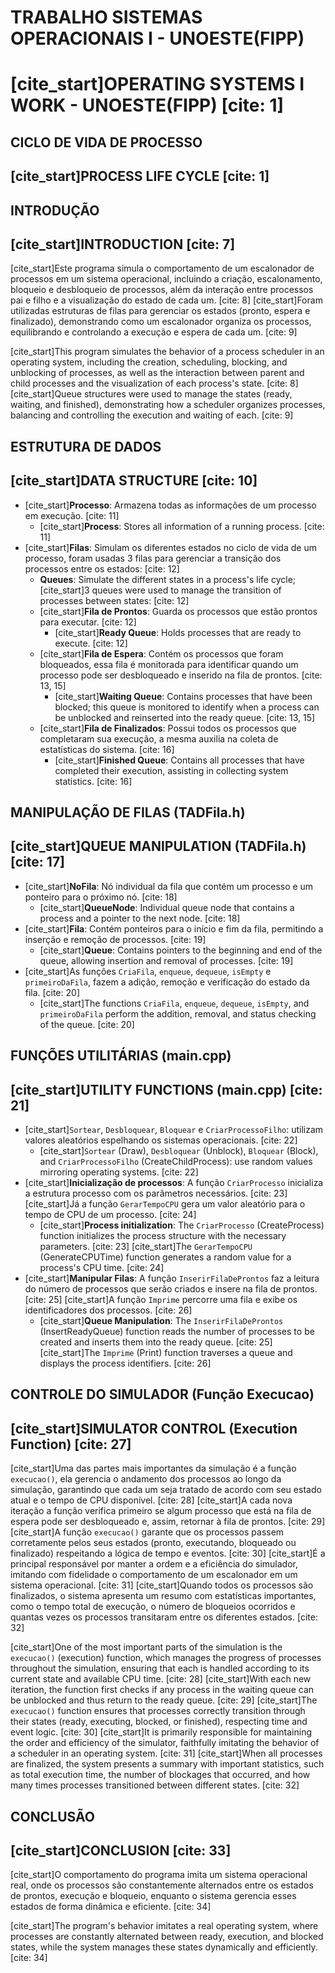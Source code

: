 # TRABALHO SISTEMAS OPERACIONAIS I - UNOESTE(FIPP)
# [cite_start]OPERATING SYSTEMS I WORK - UNOESTE(FIPP) [cite: 1]

## CICLO DE VIDA DE PROCESSO
## [cite_start]PROCESS LIFE CYCLE [cite: 1]

## INTRODUÇÃO
## [cite_start]INTRODUCTION [cite: 7]
[cite_start]Este programa simula o comportamento de um escalonador de processos em um sistema operacional, incluindo a criação, escalonamento, bloqueio e desbloqueio de processos, além da interação entre processos pai e filho e a visualização do estado de cada um. [cite: 8]
[cite_start]Foram utilizadas estruturas de filas para gerenciar os estados (pronto, espera e finalizado), demonstrando como um escalonador organiza os processos, equilibrando e controlando a execução e espera de cada um. [cite: 9]

[cite_start]This program simulates the behavior of a process scheduler in an operating system, including the creation, scheduling, blocking, and unblocking of processes, as well as the interaction between parent and child processes and the visualization of each process's state. [cite: 8]
[cite_start]Queue structures were used to manage the states (ready, waiting, and finished), demonstrating how a scheduler organizes processes, balancing and controlling the execution and waiting of each. [cite: 9]

## ESTRUTURA DE DADOS
## [cite_start]DATA STRUCTURE [cite: 10]

* [cite_start]**Processo**: Armazena todas as informações de um processo em execução. [cite: 11]
    * [cite_start]**Process**: Stores all information of a running process. [cite: 11]
* [cite_start]**Filas**: Simulam os diferentes estados no ciclo de vida de um processo, foram usadas 3 filas para gerenciar a transição dos processos entre os estados: [cite: 12]
    * **Queues**: Simulate the different states in a process's life cycle; [cite_start]3 queues were used to manage the transition of processes between states: [cite: 12]
    * [cite_start]**Fila de Prontos**: Guarda os processos que estão prontos para executar. [cite: 12]
        * [cite_start]**Ready Queue**: Holds processes that are ready to execute. [cite: 12]
    * [cite_start]**Fila de Espera**: Contém os processos que foram bloqueados, essa fila é monitorada para identificar quando um processo pode ser desbloqueado e inserido na fila de prontos. [cite: 13, 15]
        * [cite_start]**Waiting Queue**: Contains processes that have been blocked; this queue is monitored to identify when a process can be unblocked and reinserted into the ready queue. [cite: 13, 15]
    * [cite_start]**Fila de Finalizados**: Possui todos os processos que completaram sua execução, a mesma auxilia na coleta de estatísticas do sistema. [cite: 16]
        * [cite_start]**Finished Queue**: Contains all processes that have completed their execution, assisting in collecting system statistics. [cite: 16]

## MANIPULAÇÃO DE FILAS (TADFila.h)
## [cite_start]QUEUE MANIPULATION (TADFila.h) [cite: 17]

* [cite_start]**NoFila**: Nó individual da fila que contém um processo e um ponteiro para o próximo nó. [cite: 18]
    * [cite_start]**QueueNode**: Individual queue node that contains a process and a pointer to the next node. [cite: 18]
* [cite_start]**Fila**: Contém ponteiros para o início e fim da fila, permitindo a inserção e remoção de processos. [cite: 19]
    * [cite_start]**Queue**: Contains pointers to the beginning and end of the queue, allowing insertion and removal of processes. [cite: 19]
* [cite_start]As funções `CriaFila`, `enqueue`, `dequeue`, `isEmpty` e `primeiroDaFila`, fazem a adição, remoção e verificação do estado da fila. [cite: 20]
    * [cite_start]The functions `CriaFila`, `enqueue`, `dequeue`, `isEmpty`, and `primeiroDaFila` perform the addition, removal, and status checking of the queue. [cite: 20]

## FUNÇÕES UTILITÁRIAS (main.cpp)
## [cite_start]UTILITY FUNCTIONS (main.cpp) [cite: 21]

* [cite_start]`Sortear`, `Desbloquear`, `Bloquear` e `CriarProcessoFilho`: utilizam valores aleatórios espelhando os sistemas operacionais. [cite: 22]
    * [cite_start]`Sortear` (Draw), `Desbloquear` (Unblock), `Bloquear` (Block), and `CriarProcessoFilho` (CreateChildProcess): use random values mirroring operating systems. [cite: 22]
* [cite_start]**Inicialização de processos**: A função `CriarProcesso` inicializa a estrutura processo com os parâmetros necessários. [cite: 23] [cite_start]Já a função `GerarTempoCPU` gera um valor aleatório para o tempo de CPU de um processo. [cite: 24]
    * [cite_start]**Process initialization**: The `CriarProcesso` (CreateProcess) function initializes the process structure with the necessary parameters. [cite: 23] [cite_start]The `GerarTempoCPU` (GenerateCPUTime) function generates a random value for a process's CPU time. [cite: 24]
* [cite_start]**Manipular Filas**: A função `InserirFilaDeProntos` faz a leitura do número de processos que serão criados e insere na fila de prontos. [cite: 25] [cite_start]A função `Imprime` percorre uma fila e exibe os identificadores dos processos. [cite: 26]
    * [cite_start]**Queue Manipulation**: The `InserirFilaDeProntos` (InsertReadyQueue) function reads the number of processes to be created and inserts them into the ready queue. [cite: 25] [cite_start]The `Imprime` (Print) function traverses a queue and displays the process identifiers. [cite: 26]

## CONTROLE DO SIMULADOR (Função Execucao)
## [cite_start]SIMULATOR CONTROL (Execution Function) [cite: 27]

[cite_start]Uma das partes mais importantes da simulação é a função `execucao()`, ela gerencia o andamento dos processos ao longo da simulação, garantindo que cada um seja tratado de acordo com seu estado atual e o tempo de CPU disponível. [cite: 28] [cite_start]A cada nova iteração a função verifica primeiro se algum processo que está na fila de espera pode ser desbloqueado e, assim, retornar à fila de prontos. [cite: 29]
[cite_start]A função `execucao()` garante que os processos passem corretamente pelos seus estados (pronto, executando, bloqueado ou finalizado) respeitando a lógica de tempo e eventos. [cite: 30] [cite_start]É a principal responsável por manter a ordem e a eficiência do simulador, imitando com fidelidade o comportamento de um escalonador em um sistema operacional. [cite: 31]
[cite_start]Quando todos os processos são finalizados, o sistema apresenta um resumo com estatísticas importantes, como o tempo total de execução, o número de bloqueios ocorridos e quantas vezes os processos transitaram entre os diferentes estados. [cite: 32]

[cite_start]One of the most important parts of the simulation is the `execucao()` (execution) function, which manages the progress of processes throughout the simulation, ensuring that each is handled according to its current state and available CPU time. [cite: 28] [cite_start]With each new iteration, the function first checks if any process in the waiting queue can be unblocked and thus return to the ready queue. [cite: 29]
[cite_start]The `execucao()` function ensures that processes correctly transition through their states (ready, executing, blocked, or finished), respecting time and event logic. [cite: 30] [cite_start]It is primarily responsible for maintaining the order and efficiency of the simulator, faithfully imitating the behavior of a scheduler in an operating system. [cite: 31]
[cite_start]When all processes are finalized, the system presents a summary with important statistics, such as total execution time, the number of blockages that occurred, and how many times processes transitioned between different states. [cite: 32]

## CONCLUSÃO
## [cite_start]CONCLUSION [cite: 33]

[cite_start]O comportamento do programa imita um sistema operacional real, onde os processos são constantemente alternados entre os estados de prontos, execução e bloqueio, enquanto o sistema gerencia esses estados de forma dinâmica e eficiente. [cite: 34]

[cite_start]The program's behavior imitates a real operating system, where processes are constantly alternated between ready, execution, and blocked states, while the system manages these states dynamically and efficiently. [cite: 34]